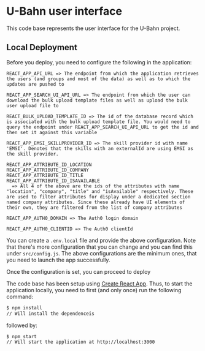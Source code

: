 # U-Bahn user interface

This code base represents the user interface for the U-Bahn project.

## Local Deployment

Before you deploy, you need to configure the following in the application:

```text
REACT_APP_API_URL => The endpoint from which the application retrieves the users (and groups and most of the data) as well as to which the updates are pushed to

REACT_APP_SEARCH_UI_API_URL => The endpoint from which the user can download the bulk upload template files as well as upload the bulk user upload file to

REACT_BULK_UPLOAD_TEMPLATE_ID => The id of the database record which is associated with the bulk upload template file. You would need to query the endpoint under REACT_APP_SEARCH_UI_API_URL to get the id and then set it against this variable

REACT_APP_EMSI_SKILLPROVIDER_ID => The skill provider id with name 'EMSI'. Denotes that the skills with an externalId are using EMSI as the skill provider.

REACT_APP_ATTRIBUTE_ID_LOCATION
REACT_APP_ATTRIBUTE_ID_COMPANY
REACT_APP_ATTRIBUTE_ID_TITLE
REACT_APP_ATTRIBUTE_ID_ISAVAILABLE
  => All 4 of the above are the ids of the attributes with name "location", "company", "title" and "isAvailable" respectively. These are used to filter attributes for display under a dedicated section named company attributes. Since these already have UI elements of their own, they are filtered from the list of company attributes

REACT_APP_AUTH0_DOMAIN => The Auth0 login domain

REACT_APP_AUTH0_CLIENTID => The Auth0 clientId
```

You can create a `.env.local` file and provide the above configuration. Note that there's more configuration that you can change and you can find this under `src/config.js`. The above configurations are the minimum ones, that you need to launch the app successfully.

Once the configuration is set, you can proceed to deploy

The code base has been setup using [Create React App](https://github.com/facebook/create-react-app). Thus, to start the application locally, you need to first (and only once) run the following command:

```bash
$ npm install
// Will install the dependenceis
```

followed by:

```bash
$ npm start
// Will start the application at http://localhost:3000
```
